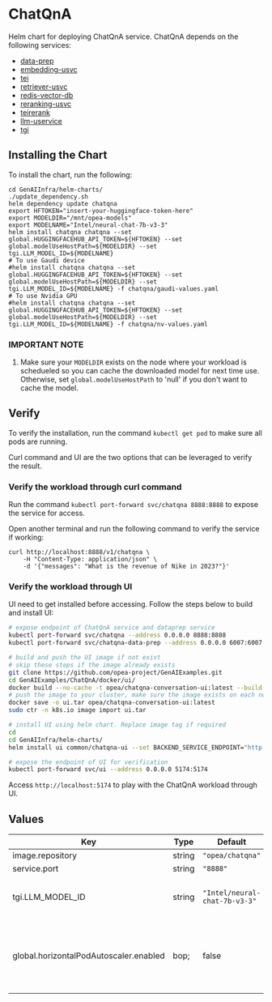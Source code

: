 # ChatQnA

Helm chart for deploying ChatQnA service. ChatQnA depends on the following services:

- [data-prep](../common/data-prep)
- [embedding-usvc](../common/embedding-usvc)
- [tei](../common/tei)
- [retriever-usvc](../common/retriever-usvc)
- [redis-vector-db](../common/redis-vector-db)
- [reranking-usvc](../common/reranking-usvc)
- [teirerank](../common/teirerank)
- [llm-uservice](../common/llm-uservice)
- [tgi](../common/tgi)

## Installing the Chart

To install the chart, run the following:

```console
cd GenAIInfra/helm-charts/
./update_dependency.sh
helm dependency update chatqna
export HFTOKEN="insert-your-huggingface-token-here"
export MODELDIR="/mnt/opea-models"
export MODELNAME="Intel/neural-chat-7b-v3-3"
helm install chatqna chatqna --set global.HUGGINGFACEHUB_API_TOKEN=${HFTOKEN} --set global.modelUseHostPath=${MODELDIR} --set tgi.LLM_MODEL_ID=${MODELNAME}
# To use Gaudi device
#helm install chatqna chatqna --set global.HUGGINGFACEHUB_API_TOKEN=${HFTOKEN} --set global.modelUseHostPath=${MODELDIR} --set tgi.LLM_MODEL_ID=${MODELNAME} -f chatqna/gaudi-values.yaml
# To use Nvidia GPU
#helm install chatqna chatqna --set global.HUGGINGFACEHUB_API_TOKEN=${HFTOKEN} --set global.modelUseHostPath=${MODELDIR} --set tgi.LLM_MODEL_ID=${MODELNAME} -f chatqna/nv-values.yaml
```

### IMPORTANT NOTE

1. Make sure your `MODELDIR` exists on the node where your workload is schedueled so you can cache the downloaded model for next time use. Otherwise, set `global.modelUseHostPath` to 'null' if you don't want to cache the model.

## Verify

To verify the installation, run the command `kubectl get pod` to make sure all pods are running.

Curl command and UI are the two options that can be leveraged to verify the result.

### Verify the workload through curl command

Run the command `kubectl port-forward svc/chatqna 8888:8888` to expose the service for access.

Open another terminal and run the following command to verify the service if working:

```console
curl http://localhost:8888/v1/chatqna \
    -H "Content-Type: application/json" \
    -d '{"messages": "What is the revenue of Nike in 2023?"}'
```

### Verify the workload through UI

UI need to get installed before accessing. Follow the steps below to build and install UI:

```bash
# expose endpoint of ChatQnA service and dataprep service
kubectl port-forward svc/chatqna --address 0.0.0.0 8888:8888
kubectl port-forward svc/chatqna-data-prep --address 0.0.0.0 6007:6007

# build and push the UI image if not exist
# skip these steps if the image already exists
git clone https://github.com/opea-project/GenAIExamples.git
cd GenAIExamples/ChatQnA/docker/ui/
docker build --no-cache -t opea/chatqna-conversation-ui:latest --build-arg https_proxy=$https_proxy --build-arg http_proxy=$http_proxy -f ./docker/Dockerfile.react .
# push the image to your cluster, make sure the image exists on each node of your cluster
docker save -o ui.tar opea/chatqna-conversation-ui:latest
sudo ctr -n k8s.io image import ui.tar

# install UI using helm chart. Replace image tag if required
cd
cd GenAIInfra/helm-charts/
helm install ui common/chatqna-ui --set BACKEND_SERVICE_ENDPOINT="http://${host_ip}:8888/v1/chatqna",DATAPREP_SERVICE_ENDPOINT="http://${host_ip}:6007/v1/dataprep",image.tag="latest"

# expose the endpoint of UI for verification
kubectl port-forward svc/ui --address 0.0.0.0 5174:5174
```

Access `http://localhost:5174` to play with the ChatQnA workload through UI.

## Values

| Key                                    | Type   | Default                       | Description                                                                                                                             |
| -------------------------------------- | ------ | ----------------------------- | --------------------------------------------------------------------------------------------------------------------------------------- |
| image.repository                       | string | `"opea/chatqna"`              |                                                                                                                                         |
| service.port                           | string | `"8888"`                      |                                                                                                                                         |
| tgi.LLM_MODEL_ID                       | string | `"Intel/neural-chat-7b-v3-3"` | Models id from https://huggingface.co/, or predownloaded model directory                                                                |
| global.horizontalPodAutoscaler.enabled | bop;   | false                         | HPA autoscaling for the TGI and TEI service deployments based on metrics they provide. See HPA section in ../README.md before enabling! |
